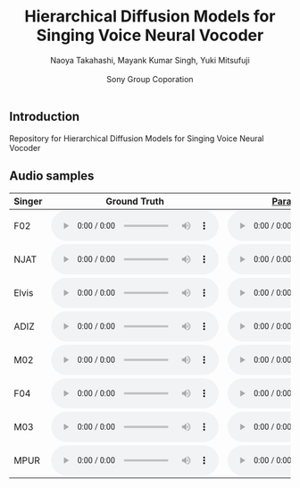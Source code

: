 # <center>Hierarchical Diffusion Models for Singing Voice Neural Vocoder</center>

<center>Naoya Takahashi, Mayank Kumar Singh, Yuki Mitsufuji</center><br> 
<center>Sony Group Coporation</center> 

<br>

## Introduction
Repository for Hierarchical Diffusion Models for Singing Voice Neural Vocoder

## Audio samples

<table align="center" width="90%">
  <thead>
    <tr>
      <th>Singer</th>
      <th>Ground Truth</th>
      <!-- th>Original voice</th-->
      <th><a href="https://arxiv.org/abs/1910.11480">Parallel WaveGAN</a></th>
      <th><a href="https://arxiv.org/abs/2106.06406">PriorGrad</a></th>
      <th>Hierarchical PriorGrad(Ours)</th>
    </tr>
  </thead>
  <tbody>
      <tr>
      <td>F02</td>
      <td><audio controls="" preload="auto">
            <source src="wavs/GT/F02_117.wav"></audio></td>
      <td><audio controls="" preload="auto">
            <source src="wavs/PWG/F02_117.wav"></audio></td>
      <td><audio controls="" preload="auto">
            <source src="wavs/PG/F02_117.wav"></audio></td>
      <td><audio controls="" preload="auto">
            <source src="wavs/HPG/F02_117.wav"></audio></td>
    </tr>
    <tr>
      <td>NJAT</td>
      <td><audio controls="" preload="auto">
            <source src="wavs/GT/NJAT_12.wav"></audio></td>
      <td><audio controls="" preload="auto">
            <source src="wavs/PWG/NJAT_12.wav"></audio></td>
      <td><audio controls="" preload="auto">
            <source src="wavs/PG/NJAT_12.wav"></audio></td>
      <td><audio controls="" preload="auto">
            <source src="wavs/HPG/NJAT_12.wav"></audio></td>
    </tr>
    <tr>
      <td>Elvis</td>
      <td><audio controls="" preload="auto">
            <source src="wavs/GT/English-Elvis_139.wav"></audio></td>
      <td><audio controls="" preload="auto">
            <source src="wavs/PWG/English-Elvis_139.wav"></audio></td>
      <td><audio controls="" preload="auto">
            <source src="wavs/PG/English-Elvis_139.wav"></audio></td>
      <td><audio controls="" preload="auto">
            <source src="wavs/HPG/English-Elvis_139.wav"></audio></td>
    </tr>
    <tr>
      <td>ADIZ</td>
      <td><audio controls="" preload="auto">
            <source src="wavs/GT/ADIZ_21.wav"></audio></td>
      <td><audio controls="" preload="auto">
            <source src="wavs/PWG/ADIZ_21.wav"></audio></td>
      <td><audio controls="" preload="auto">
            <source src="wavs/PG/ADIZ_21.wav"></audio></td>
      <td><audio controls="" preload="auto">
            <source src="wavs/HPG/ADIZ_21.wav"></audio></td>
    </tr>
    <tr>
      <td>M02</td>
      <td><audio controls="" preload="auto">
            <source src="wavs/GT/M02_106.wav"></audio></td>
      <td><audio controls="" preload="auto">
            <source src="wavs/PWG/M02_106.wav"></audio></td>
      <td><audio controls="" preload="auto">
            <source src="wavs/PG/M02_106.wav"></audio></td>
      <td><audio controls="" preload="auto">
            <source src="wavs/HPG/M02_106.wav"></audio></td>
    </tr>
    <tr>
      <td>F04</td>
      <td><audio controls="" preload="auto">
            <source src="wavs/GT/F04_132.wav"></audio></td>
      <td><audio controls="" preload="auto">
            <source src="wavs/PWG/F04_132.wav"></audio></td>
      <td><audio controls="" preload="auto">
            <source src="wavs/PG/F04_132.wav"></audio></td>
      <td><audio controls="" preload="auto">
            <source src="wavs/HPG/F04_132.wav"></audio></td>
    </tr>
    <tr>
      <td>M03</td>
      <td><audio controls="" preload="auto">
            <source src="wavs/GT/M03_127.wav"></audio></td>
      <td><audio controls="" preload="auto">
            <source src="wavs/PWG/M03_127.wav"></audio></td>
      <td><audio controls="" preload="auto">
            <source src="wavs/PG/M03_127.wav"></audio></td>
      <td><audio controls="" preload="auto">
            <source src="wavs/HPG/M03_127.wav"></audio></td>
    </tr>
    <tr>
      <td>MPUR</td>
      <td><audio controls="" preload="auto">
            <source src="wavs/GT/MPUR_2.wav"></audio></td>
      <td><audio controls="" preload="auto">
            <source src="wavs/PWG/MPUR_2.wav"></audio></td>
      <td><audio controls="" preload="auto">
            <source src="wavs/PG/MPUR_2.wav"></audio></td>
      <td><audio controls="" preload="auto">
            <source src="wavs/HPG/MPUR_2.wav"></audio></td>
    </tr>
  </tbody>
</table>